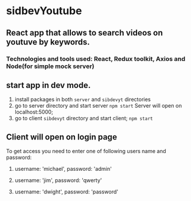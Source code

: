 # sidbevYoutube

## React app that allows to search videos on youtuve by keywords.
### Technologies and tools used: React, Redux toolkit, Axios and Node(for simple mock server)

## start app in dev mode.
1) install packages in both `server` and `sibdevyt` directories 
2) go to server directory and start server
`npm start`
Server will open on localhost:5000;
3) go to client `sibdevyt` directory and start client;
`npm start`

## Client will open on login page
  To get access you need to enter one of following users name and password:
  
1)
    username: 'michael',
    password: 'admin'

 2)
    username: 'jim',
    password: 'qwerty'

3)
    username: 'dwight',
    password: 'password'
 
